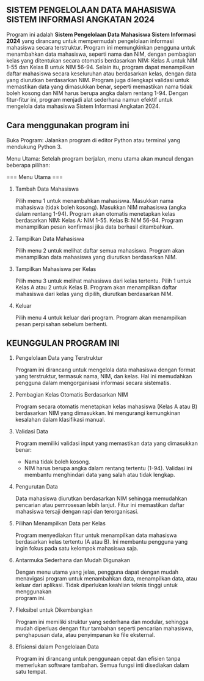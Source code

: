 ## SISTEM PENGELOLAAN DATA MAHASISWA SISTEM INFORMASI ANGKATAN 2024 ##

Program ini adalah **Sistem Pengelolaan Data Mahasiswa Sistem Informasi 2024** yang dirancang untuk mempermudah pengelolaan informasi mahasiswa secara terstruktur. Program ini memungkinkan pengguna untuk menambahkan data mahasiswa, seperti nama dan NIM, dengan pembagian kelas yang ditentukan secara otomatis berdasarkan NIM: Kelas A untuk NIM 1-55 dan Kelas B untuk NIM 56-94. Selain itu, program dapat menampilkan daftar mahasiswa secara keseluruhan atau berdasarkan kelas, dengan data yang diurutkan berdasarkan NIM. Program juga dilengkapi validasi untuk memastikan data yang dimasukkan benar, seperti memastikan nama tidak boleh kosong dan NIM harus berupa angka dalam rentang 1-94. Dengan fitur-fitur ini, program menjadi alat sederhana namun efektif untuk mengelola data mahasiswa Sistem Informasi Angkatan 2024.

## Cara menggunakan program ini ##

Buka Program: Jalankan program di editor Python atau terminal yang mendukung Python 3.

Menu Utama: Setelah program berjalan, menu utama akan muncul dengan beberapa pilihan:

=== Menu Utama ===
1. Tambah Data Mahasiswa
   
    Pilih menu 1 untuk menambahkan mahasiswa.
    Masukkan nama mahasiswa (tidak boleh kosong).
    Masukkan NIM mahasiswa (angka dalam rentang 1-94).
    Program akan otomatis menetapkan kelas berdasarkan NIM:
    Kelas A: NIM 1-55.
    Kelas B: NIM 56-94.
    Program menampilkan pesan konfirmasi jika data berhasil ditambahkan.
   
2. Tampilkan Data Mahasiswa
   
    Pilih menu 2 untuk melihat daftar semua mahasiswa.
    Program akan menampilkan data mahasiswa yang diurutkan berdasarkan NIM.

3. Tampilkan Mahasiswa per Kelas
   
    Pilih menu 3 untuk melihat mahasiswa dari kelas tertentu.
    Pilih 1 untuk Kelas A atau 2 untuk Kelas B.
    Program akan menampilkan daftar mahasiswa dari kelas yang dipilih, diurutkan berdasarkan NIM.

4. Keluar
   
   Pilih menu 4 untuk keluar dari program.
   Program akan menampilkan pesan perpisahan sebelum berhenti.


## KEUNGGULAN PROGRAM INI ##

1. Pengelolaan Data yang Terstruktur
   
   Program ini dirancang untuk mengelola data mahasiswa dengan format yang terstruktur, termasuk nama, NIM, dan kelas. Hal ini memudahkan pengguna dalam mengorganisasi informasi secara sistematis.

2. Pembagian Kelas Otomatis Berdasarkan NIM

   Program secara otomatis menetapkan kelas mahasiswa (Kelas A atau B) berdasarkan NIM yang dimasukkan. Ini mengurangi kemungkinan kesalahan dalam klasifikasi manual.

3. Validasi Data

   Program memiliki validasi input yang memastikan data yang dimasukkan benar:
   - Nama tidak boleh kosong.
   - NIM harus berupa angka dalam rentang tertentu (1-94). Validasi ini membantu menghindari data yang salah atau tidak lengkap.

4. Pengurutan Data

   Data mahasiswa diurutkan berdasarkan NIM sehingga memudahkan pencarian atau pemrosesan lebih lanjut. Fitur ini memastikan daftar mahasiswa tersaji dengan rapi dan terorganisasi.

5. Pilihan Menampilkan Data per Kelas

   Program menyediakan fitur untuk menampilkan data mahasiswa berdasarkan kelas tertentu (A atau B). Ini membantu pengguna yang ingin fokus pada satu kelompok mahasiswa saja.

6. Antarmuka Sederhana dan Mudah Digunakan

   Dengan menu utama yang jelas, pengguna dapat dengan mudah menavigasi program untuk menambahkan data, menampilkan data, atau keluar dari aplikasi. Tidak diperlukan keahlian teknis tinggi untuk menggunakan       
   program ini.

7. Fleksibel untuk Dikembangkan

   Program ini memiliki struktur yang sederhana dan modular, sehingga mudah diperluas dengan fitur tambahan seperti pencarian mahasiswa, penghapusan data, atau penyimpanan ke file eksternal.

8. Efisiensi dalam Pengelolaan Data

   Program ini dirancang untuk penggunaan cepat dan efisien tanpa memerlukan software tambahan. Semua fungsi inti disediakan dalam satu tempat.

